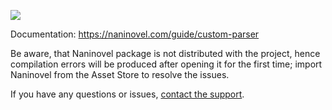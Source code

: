 ![](https://i.gyazo.com/12a03e71e66d1fb0901317e380c9694e.png)

Documentation: https://naninovel.com/guide/custom-parser

Be aware, that Naninovel package is not distributed with the project, hence compilation errors will be produced after opening it for the first time; import Naninovel from the Asset Store to resolve the issues.

If you have any questions or issues, [contact the support](https://naninovel.com/support/).
